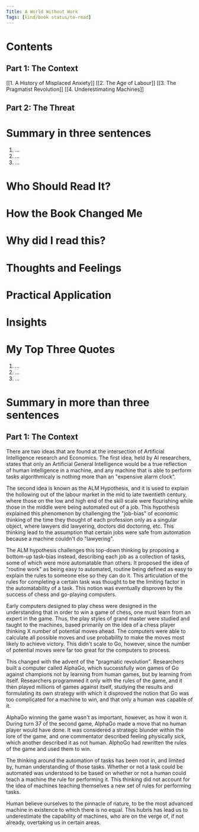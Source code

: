 ```yaml
---
Title: A World Without Work
Tags: [kind/book status/to-read] 
---
```


# Contents
## Part 1: The Context
[[1. A History of Misplaced Anxiety]]
[[2. The Age of Labour]]
[[3. The Pragmatist Revolution]]
[[4. Underestimating Machines]]

## Part 2: The Threat


# Summary in three sentences
1. ...
2. ...
3. ...

# Who Should Read It?


# How the Book Changed Me


# Why did I read this?


# Thoughts and Feelings


# Practical Application


# Insights


# My Top Three Quotes
1. ...
2. ...
3. ...

# Summary in more than three sentences
## Part 1: The Context
There are two ideas that are found at the intersection of Artificial Intelligence research and Economics. The first idea, held by AI researchers, states that only an Artificial General Intelligence would be a true reflection of human intelligence in a machine, and any machine that is able to perform tasks algorithmicaly is nothing more than an "expensive alarm clock". 

The second idea is known as the ALM Hypothesis, and it is used to explain the hollowing out of the labour market in the mid to late twentieth century, where those on the low and high end of the skill scale were flourishing while those in the middle were being automated out of a job. This hypothesis explained this phenomenon by challenging the "job-bias" of economic thinking of the time they thought of each profession only as a singular object, where lawyers did lawyering, doctors did doctoring, etc. This thinking lead to the assumption that certain jobs were safe from automation because a machine couldn't do "lawyering".

The ALM hypothesis challenges this top-down thinking by proposing a bottom-up task-bias instead, describing each job as a collection of tasks, some of which were more automatable than others. It proposed the idea of "routine work" as being easy to automated, routine being defined as easy to explain the rules to someone else so they can do it. This articulation of the rules for completing a certain task was thought to be the limiting factor in the automatability of a task. This notion was eventually disproven by the success of chess and go-playing computers.

Early computers designed to play chess were designed in the understanding that in order to win a game of chess, one must learn from an expert in the game. Thus, the play styles of grand master were studied and taught to the machines, based primarily on the idea of a chess player thinking X number of potential moves ahead. The computers were able to calculate all possible moves and use probability to make the moves most likely to achieve victory. This didn't scale to Go, however, since the number of potential moves were far too great for the computers to process.

This changed with the advent of the "pragmatic revolution". Researchers built a computer called AlphaGo, which successfully won games of Go against champions not by learning from human games, but by learning from itself. Researchers programmed it only with the rules of the game, and it then played millions of games against itself, studying the results and formulating its own strategy with which it disproved the notion that Go was too complicated for a machine to win, and that only a human was capable of it.

AlphaGo winning the game wasn't as important, however, as how it won it. During turn 37 of the second game, AlphaGo made a move that no human player would have done. It was considered a strategic blunder within the lore of the game, and one commentator described feeling physically sick, which another described it as not human. AlphoGo had rewritten the rules of the game and used them to win.

The thinking around the automation of tasks has been root in, and limited by, human understanding of those tasks. Whether or not a task could be automated was understood to be based on whether or not a human could teach a machine the rule for performing it. This thinking did not account for the idea of machines teaching themselves a new set of rules for performing tasks.

Human believe ourselves to the pinnacle of nature, to be the most advanced machine in existence to which there is no equal. This hubris has lead us to underestimate the capability of machines, who are on the verge of, if not already, overtaking us in certain areas. 